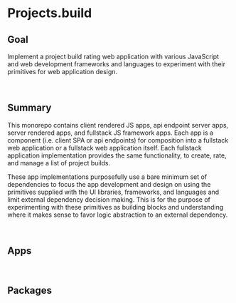 # **Projects.build**

## **Goal**
Implement a project build rating web application with various JavaScript and web development frameworks and languages to experiment with their primitives for web application design. 


&nbsp;
## **Summary**
This monorepo contains client rendered JS apps, api endpoint server apps, server rendered apps, and fullstack JS framework apps. Each app is a component (i.e. client SPA or api endpoints) for composition into a fullstack web application or a fullstack web application itself. Each fullstack application implementation provides the same functionality, to create, rate, and manage a list of project builds. 

These app implementations purposefully use a bare minimum set of dependencies to focus the app development and design on using the primitives supplied with the UI libraries, frameworks, and languages and limit external dependency decision making. This is for the purpose of experimenting with these primitives as building blocks and understanding where it makes sense to favor logic abstraction to an external dependency. 


&nbsp;
## **Apps**
<!-- - [Client React](./apps/client-react) -->
<!-- - [Client Solid](./apps/client-solid) -->
<!-- - [Client Svelte](./apps/client-svelte) -->
<!-- - [Client Qwik](./apps/client-qwik) -->

<!-- - [API Json Server](./apps/api-json-server) -->
<!-- - [API Node + Fastify](./apps/api-node-fastify) -->

<!-- - [Server Go + HTMX](./apps/server-go-htmx) -->

<!-- - [Fullstack Astro](./apps/fullstack-astro) -->
<!-- - [Fullstack Next](./apps/fullstack-next) -->
<!-- - [Fullstack Remix](./apps/fullstack-remix) -->
<!-- - [Fullstack SolidStart](./apps/fullstack-solid) -->
<!-- - [Fullstack SvelteKit](./apps/fullstack-svelte) -->
<!-- - [Fullstack Leptos](./apps/fullstack-leptos) -->

&nbsp;
## **Packages**
<!-- - [Configs](./packages/configs) -->
<!-- - [DB Schema](./packages/db-schema) -->
<!-- - [TS Types](./packages/types) -->
